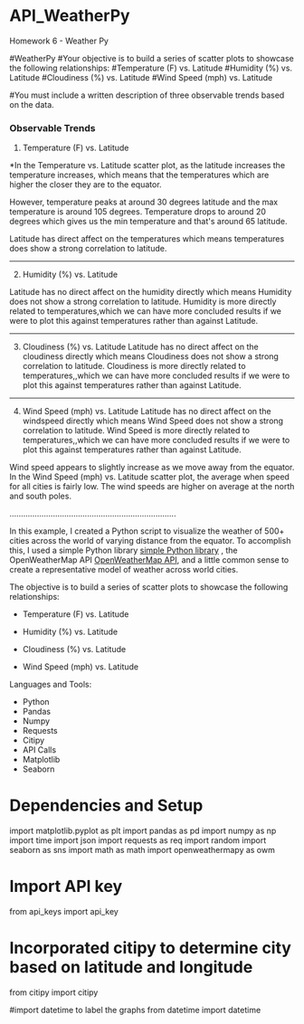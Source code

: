 # API_WeatherPy
Homework 6 - Weather Py 

#WeatherPy
#Your objective is to build a series of scatter plots to showcase the following relationships:
#Temperature (F) vs. Latitude
#Humidity (%) vs. Latitude
#Cloudiness (%) vs. Latitude
#Wind Speed (mph) vs. Latitude

#You must include a written description of three observable trends based on the data.
### Observable Trends

1. Temperature (F) vs. Latitude

*In the Temperature vs. Latitude scatter plot, as the latitude increases the temperature increases, which means that the temperatures which are higher the closer they are to the equator. 

However, temperature peaks at around 30 degrees latitude and the max temperature is around 105 degrees. Temperature drops to around 20 degrees which gives us the min temperature and that's around 65 latitude. 

Latitude has direct affect on the temperatures which means temperatures does show a strong correlation to latitude. 

-----------------------------------------------------------------------------------

2. Humidity (%) vs. Latitude

Latitude has no direct affect on the humidity directly which means Humidity does not show a strong correlation to latitude.
Humidity is more directly related to temperatures,which we can have more concluded results if we were to plot this against temperatures rather than against Latitude.


-----------------------------------------------------------------------------------


3. Cloudiness (%) vs. Latitude
Latitude has no direct affect on the cloudiness directly which means Cloudiness does not show a strong correlation to latitude.
Cloudiness is more directly related to temperatures,,which we can have more concluded results if we were to plot this against temperatures rather than against Latitude.

-----------------------------------------------------------------------------------

4. Wind Speed (mph) vs. Latitude
Latitude has no direct affect on the windspeed directly which means Wind Speed does not show a strong correlation to latitude.
Wind Speed is more directly related to temperatures,,which we can have more concluded results if we were to plot this against temperatures rather than against Latitude.

Wind speed appears to slightly increase as we move away from the equator.
In the Wind Speed (mph) vs. Latitude scatter plot, the average when speed for all cities is fairly low. 
The wind speeds are higher on average at the north and south poles.


.........................................................................




In this example, I created a Python script to visualize the weather of 500+ cities across the world of varying distance from the equator. 
To accomplish this, I used a simple Python library [simple Python library](https://pypi.python.org/pypi/citipy) , the OpenWeatherMap API [OpenWeatherMap API](https://openweathermap.org/api), and a little common sense to create a representative model of weather across world cities.


The objective is to build a series of scatter plots to showcase the following relationships:

* Temperature (F) vs. Latitude



* Humidity (%) vs. Latitude



* Cloudiness (%) vs. Latitude



* Wind Speed (mph) vs. Latitude



Languages and Tools: 
- Python
- Pandas
- Numpy
- Requests
- Citipy
- API Calls
- Matplotlib
- Seaborn

# Dependencies and Setup
import matplotlib.pyplot as plt
import pandas as pd
import numpy as np
import time
import json
import requests as req
import random
import seaborn as sns
import math as math
import openweathermapy as owm

# Import API key
from api_keys import api_key

# Incorporated citipy to determine city based on latitude and longitude
from citipy import citipy

#import datetime to label the graphs
from datetime import datetime